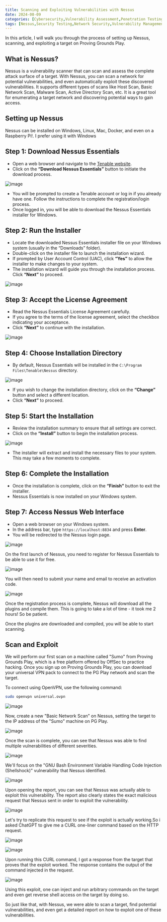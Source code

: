 ```yaml
---
title: Scanning and Exploiting Vulnerabilities with Nessus
date: 2024-08-09
categories: [Cybersecurity,Vulnerability Assessment,Penetration Testing]
tags: [Nessus,Security Testing,Network Security,Vulnerability Management]
---
```


In this article, I will walk you through the process of setting up Nessus, scanning, and exploiting a target on Proving Grounds Play.

## What is Nessus?

Nessus is a vulnerability scanner that can scan and assess the complete attack surface of a target. With Nessus, you can scan a network for potential vulnerabilities, and even automatically exploit these discovered vulnerabilities. It supports different types of scans like Host Scan, Basic Network Scan, Malware Scan, Active Directory Scan, etc. It is a great tool for enumerating a target network and discovering potential ways to gain access.

## Setting up Nessus

Nessus can be installed on Windows, Linux, Mac, Docker, and even on a Raspberry Pi!. I prefer using it with Windows

## Step 1: Download Nessus Essentials

- Open a web browser and navigate to the [Tenable website](https://www.tenable.com/products/nessus/nessus-essentials).
- Click on the **“Download Nessus Essentials”** button to initiate the download process.

![image](https://github.com/user-attachments/assets/8f863ab8-bbd4-40eb-b6a2-b1c893feb108)


- You will be prompted to create a Tenable account or log in if you already have one. Follow the instructions to complete the registration/login process.
- Once logged in, you will be able to download the Nessus Essentials installer for Windows.

## Step 2: Run the Installer

- Locate the downloaded Nessus Essentials installer file on your Windows system (usually in the “Downloads” folder).
- Double-click on the installer file to launch the installation wizard.
- If prompted by User Account Control (UAC), click **“Yes”** to allow the installer to make changes to your system.
- The installation wizard will guide you through the installation process. Click **“Next”** to proceed.

![image](https://github.com/user-attachments/assets/576305f2-cd9e-4c6b-9b18-d35f97880ae9)


## Step 3: Accept the License Agreement

- Read the Nessus Essentials License Agreement carefully.
- If you agree to the terms of the license agreement, select the checkbox indicating your acceptance.
- Click **“Next”** to continue with the installation.

![image](https://github.com/user-attachments/assets/93b976fb-3692-4cf7-b491-4a42fcea1ab5)


## Step 4: Choose Installation Directory

- By default, Nessus Essentials will be installed in the `C:\Program Files\Tenable\Nessus` directory.

![image](https://github.com/user-attachments/assets/4a350a45-a32e-4fcb-97b6-3a673b62a840)


- If you wish to change the installation directory, click on the **“Change”** button and select a different location.
- Click **“Next”** to proceed.

## Step 5: Start the Installation

- Review the installation summary to ensure that all settings are correct.
- Click on the **“Install”** button to begin the installation process.

![image](https://github.com/user-attachments/assets/a1d0d415-b2ef-4cad-a546-ed9f27bb6a27)


- The installer will extract and install the necessary files to your system. This may take a few moments to complete.

## Step 6: Complete the Installation

- Once the installation is complete, click on the **“Finish”** button to exit the installer.
- Nessus Essentials is now installed on your Windows system.

## Step 7: Access Nessus Web Interface

- Open a web browser on your Windows system.
- In the address bar, type `https://localhost:8834` and press **Enter**.
- You will be redirected to the Nessus login page.

![image](https://github.com/user-attachments/assets/4d001943-e173-43b3-8046-9f29616d22ab)


On the first launch of Nessus, you need to register for Nessus Essentials to be able to use it for free.

![image](https://github.com/user-attachments/assets/9bbce24c-95c1-441e-8b6a-4a2de19314ef)


You will then need to submit your name and email to receive an activation code.

![image](https://github.com/user-attachments/assets/143e8e34-7f3b-4cab-b99e-9e5bd1857b1d)


Once the registration process is complete, Nessus will download all the plugins and compile them. This is going to take a lot of time - it took me 2 hours! So be patient.

Once the plugins are downloaded and compiled, you will be able to start scanning.

## Scan and Exploit

We will perform our first scan on a machine called "Sumo" from Proving Grounds Play, which is a free platform offered by OffSec to practice hacking. Once you sign up on Proving Grounds Play, you can download your universal VPN pack to connect to the PG Play network and scan the target.

To connect using OpenVPN, use the following command:

```bash
sudo openvpn universal.ovpn
```

![image](https://github.com/user-attachments/assets/8c0bd827-efb0-4c58-9344-5f925339e968)

Now, create a new "Basic Network Scan" on Nessus, setting the target to the IP address of the "Sumo" machine on PG Play.

![image](https://github.com/user-attachments/assets/34a1d5fc-98d6-4493-b5bf-de353e0315d5)


Once the scan is complete, you can see that Nessus was able to find multiple vulnerabilities of different severities.

![image](https://github.com/user-attachments/assets/c2218d60-12b0-4714-8b3b-52e6295e1910)

We'll focus on the "GNU Bash Environment Variable Handling Code Injection (Shellshock)" vulnerability that Nessus identified.

![image](https://github.com/user-attachments/assets/6d2f0c5a-9002-49e1-90d4-9cc9c6ca1b1e)

Upon opening the report, you can see that Nessus was actually able to exploit this vulnerability. The report also clearly states the exact malicious request that Nessus sent in order to exploit the vulnerability.

![image](https://github.com/user-attachments/assets/0d167ad7-9419-4fb3-a7a5-64babd03c44e)

Let's try to replicate this request to see if the exploit is actually working.So i asked ChatGPT to give me a CURL one-liner command based on the HTTP request.

![image](https://github.com/user-attachments/assets/4726a989-4f60-4b8e-af72-c7d36056d3d2)

![image](https://github.com/user-attachments/assets/6f0c5b70-c9bf-499b-a98e-0cdf210e5dab)

Upon running this CURL command, I got a response from the target that proves that the exploit worked. The response contains the output of the command injected in the request.

![image](https://github.com/user-attachments/assets/67673a13-0dd4-4822-a3f0-3403157babb8)

Using this exploit, one can inject and run arbitrary commands on the target and even get reverse shell access on the target by doing so.

So just like that, with Nessus, we were able to scan a target, find potential vulnerabilities, and even get a detailed report on how to exploit one of these vulnerabilities.
